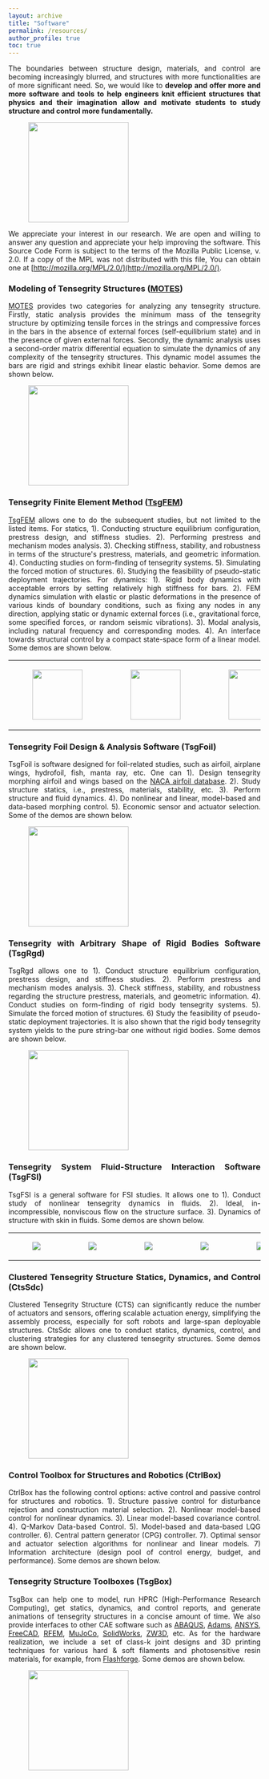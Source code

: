```yaml
---
layout: archive
title: "Software"
permalink: /resources/
author_profile: true
toc: true
---
```


<div style="text-align: justify;" markdown="1">

The boundaries between structure design, materials, and control are becoming increasingly blurred, and structures with more functionalities are of more significant need. So, we would like to **develop and offer more and more software and tools to help engineers knit efficient structures that physics and their imagination allow and motivate students to study structure and control more fundamentally.**

<td><figure><img src="{{ site.url }}/images/rffi/plane_rocket_sub.png" width="200"/></figure></td>

We appreciate your interest in our research. We are open and willing to answer any question and appreciate your help improving the software. This Source Code Form is subject to the terms of the Mozilla Public License, v. 2.0. If a copy of the MPL was not distributed with this file, You can obtain one at [http://mozilla.org/MPL/2.0/](http://mozilla.org/MPL/2.0/).


### Modeling of Tensegrity Structures ([MOTES](https://github.com/Muhao-Chen/Modeling_of_Tensegrity_Structures_MOTES))

[MOTES](https://github.com/Muhao-Chen/Modeling_of_Tensegrity_Structures_MOTES) provides two categories for analyzing any tensegrity structure. Firstly, static analysis provides the minimum mass of the tensegrity structure by optimizing tensile forces in the strings and compressive forces in the bars in the absence of external forces (self-equilibrium state) and in the presence of given external forces. Secondly, the dynamic analysis uses a second-order matrix differential equation to simulate the dynamics of any complexity of the tensegrity structures. This dynamic model assumes the bars are rigid and strings exhibit linear elastic behavior. Some demos are shown below. 

<figure><img src="{{ site.url }}/images/rffi/motes.png" width="200"/></figure>


<!--<table>
<tr>
<td><figure><img src="{{ site.url }}/images/rffi/habitat_membrane.png" width="200"/></figure></td>
<td><figure><img src="{{ site.url }}/images/rffi/Telescope.png" width="200"/></figure></td>
<td><figure><img src="{{ site.url }}/images/rffi/plate.jpg" width="200"/></figure></td>
</tr>
</table>-->

### Tensegrity Finite Element Method ([TsgFEM](https://github.com/Muhao-Chen/Tensegrity_Finite_Element_Method_TsgFEM))

[TsgFEM](https://github.com/Muhao-Chen/Tensegrity_Finite_Element_Method_TsgFEM) allows one to do the subsequent studies, but not limited to the listed items. For statics, 1). Conducting structure equilibrium configuration, prestress design, and stiffness studies. 2). Performing prestress and mechanism modes analysis. 3). Checking stiffness, stability, and robustness in terms of the structure's prestress, materials, and geometric information. 4). Conducting studies on form-finding of tensegrity systems. 5). Simulating the forced motion of structures. 6). Studying the feasibility of pseudo-static deployment trajectories. For dynamics: 1). Rigid body dynamics with acceptable errors by setting relatively high stiffness for bars. 2). FEM dynamics simulation with elastic or plastic deformations in the presence of various kinds of boundary conditions, such as fixing any nodes in any direction, applying static or dynamic external forces (i.e., gravitational force, some specified forces, or random seismic vibrations). 3). Modal analysis, including natural frequency and corresponding modes. 4). An interface towards structural control by a compact state-space form of a linear model. Some demos are shown below. 

<table>
<tr>
<td><figure><img src="{{ site.url }}/images/rffi/cable_dome.gif" width="100px" height="100px"/></figure></td>
<td><figure><img src="{{ site.url }}/images/rffi/net.gif" width="100px" height="100px"/></figure></td>
<td><figure><img src="{{ site.url }}/images/rffi/Jansen.gif" width="100px" height="100px"/></figure></td>
<td><figure><img src="{{ site.url }}/images/rffi/ball.gif" width="50px" height="100px"/></figure></td>
</tr>
</table>


### Tensegrity Foil Design & Analysis Software (TsgFoil)

TsgFoil is software designed for foil-related studies, such as airfoil, airplane wings, hydrofoil, fish, manta ray, etc. One can 1). Design tensegrity morphing airfoil and wings based on the [NACA airfoil database](http://airfoiltools.com/search/index?m%5Bgrp%5D=naca4d&m%5Bsort%5D=1). 2). Study structure statics, i.e., prestress, materials, stability, etc. 3). Perform structure and fluid dynamics. 4). Do nonlinear and linear, model-based and data-based morphing control. 5). Economic sensor and actuator selection. Some of the demos are shown below. 

<figure><img src="{{ site.url }}/images/rffi/tensegfoil.png" width="200"/></figure>

<!--
<table>
<tr>
<td>
<figure><img src="{{ site.url }}/images/rffi/foil_complex.png" width="100"/></figure></td>
<td><figure><img src="{{ site.url }}/images/rffi/morph_air.gif" width="200"/></figure>
<figure><img src="{{ site.url }}/images/rffi/morph_fluid.gif" width="200"/></figure>
</td>
</tr>
</table>-->

<!--
<table>
<tr>
<td>
<figure><img src="{{ site.url }}/images/rffi/foil_complex.png" width="100"/></figure></td>
<td><figure><img src="{{ site.url }}/images/rffi/morph_air.gif" width="400"/></figure></td>
<td><figure><img src="{{ site.url }}/images/rffi/morph_fluid.gif" width="400"/></figure>
</td>
</tr>
</table>
-->

### Tensegrity with Arbitrary Shape of Rigid Bodies Software (TsgRgd)

TsgRgd allows one to 1). Conduct structure equilibrium configuration, prestress design, and stiffness studies. 2). Perform prestress and mechanism modes analysis. 3). Check stiffness, stability, and robustness regarding the structure prestress, materials, and geometric information. 4). Conduct studies on form-finding of rigid body tensegrity systems. 5). Simulate the forced motion of structures. 6) Study the feasibility of pseudo-static deployment trajectories. It is also shown that the rigid body tensegrity system yields to the pure string-bar one without rigid bodies. Some demos are shown below.

<figure><img src="{{ site.url }}/images/rffi/tsgrbd.png" width="200"/></figure>

### Tensegrity System Fluid-Structure Interaction Software (TsgFSI)

TsgFSI is a general software for FSI studies. It allows one to 1). Conduct study of nonlinear tensegrity dynamics in fluids. 2). Ideal, in-incompressible, nonviscous flow on the structure surface. 3). Dynamics of structure with skin in fluids. Some demos are shown below.

<table>
<tr>
<td><figure><img src="{{ site.url }}/images/rffi/prism1.gif"/></figure></td>
<td><figure><img src="{{ site.url }}/images/rffi/prism2.gif"/></figure></td>
<td><figure><img src="{{ site.url }}/images/rffi/prism3.gif"/></figure></td>
<td><figure><img src="{{ site.url }}/images/rffi/land1.gif"/></figure></td>
<td><figure><img src="{{ site.url }}/images/rffi/land2.gif"/></figure></td>
</tr>
</table>


<!--<figure><img src="{{ site.url }}/images/rffi/tsgrbd.png" width="200"/></figure>-->

### Clustered Tensegrity Structure Statics, Dynamics, and Control (CtsSdc)

Clustered Tensegrity Structure (CTS) can significantly reduce the number of actuators and sensors, offering scalable actuation energy, simplifying the assembly process, especially for soft robots and large-span deployable structures. CtsSdc allows one to conduct statics, dynamics, control, and clustering strategies for any clustered tensegrity structures. Some demos are shown below.

<figure><img src="{{ site.url }}/images/rffi/ctssdc.png" width="200"/></figure>

### Control Toolbox for Structures and Robotics (CtrlBox)

CtrlBox has the following control options: active control and passive control for structures and robotics. 1). Structure passive control for disturbance rejection and construction material selection. 2). Nonlinear model-based control for nonlinear dynamics. 3). Linear model-based covariance control. 4). Q-Markov Data-based Control. 5). Model-based and data-based LQG controller. 6). Central pattern generator (CPG) controller. 7). Optimal sensor and actuator selection algorithms for nonlinear and linear models. 7) Information architecture (design pool of control energy, budget, and performance). Some demos are shown below.

<!--<figure><img src="{{ site.url }}/images/rffi/tsgrbd.png" width="200"/></figure>-->


### Tensegrity Structure Toolboxes (TsgBox)

TsgBox can help one to model, run HPRC (High-Performance Research Computing), get statics, dynamics, and control reports, and generate animations of tensegrity structures in a concise amount of time. We also provide interfaces to other CAE software such as [ABAQUS](https://www.3ds.com/products-services/simulia/products/abaqus/), [Adams](https://www.mscsoftware.com/product/adams), [ANSYS](https://www.ansys.com/), [FreeCAD](https://www.freecadweb.org/), [RFEM](https://www.dlubal.com/en-US/products/rfem-fea-software/what-is-rfem), [MuJoCo](https://mujoco.org/), [SolidWorks](https://www.solidworks.com/), [ZW3D](https://www.zwsoft.com/product/zw3d), etc. As for the hardware realization, we include a set of class-k joint designs and 3D printing techniques for various hard & soft filaments and photosensitive resin materials, for example, from [Flashforge](https://www.flashforge.com/product-detail/flashforge-hunter-dlp-3d-printer-dental-impression-jewelry-printing). Some demos are shown below. 

<td><figure><img src="{{ site.url }}/images/rffi/tsgbox.png" width="200"/></figure></td>

</div>